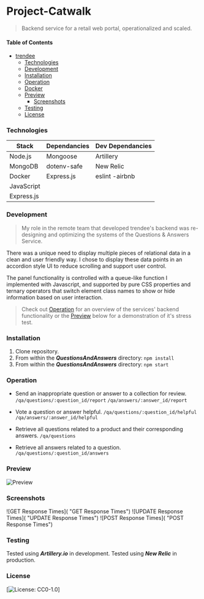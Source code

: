 # Project-Catwalk

>Backend service for a retail web portal, operationalized and scaled.

#### Table of Contents

* [trendee](#trendee)
     * [Technologies](#Technologies)
     * [Development](#Development)
     * [Installation](#Installation)
     * [Operation](#Operation)
     * [Docker](#Docker)
     * [Preview](#Preview)
          * [Screenshots](#Screenshots)
     * [Testing](#Testing)
     * [License](#License)

### Technologies

|    Stack   | Dependancies | Dev Dependancies |
|------------|--------------|------------------|
|  Node.js   |   Mongoose   |  Artillery       |
|  MongoDB   |  dotenv-safe |  New Relic       |
| Docker     |  Express.js  |  eslint -airbnb  |
| JavaScript |
| Express.js |


### Development

> My role in the remote team that developed trendee's backend was re-designing and optimizing the systems of the Questions & Answers Service.
> 
There was a unique need to display multiple pieces of relational data in a clean and user friendly way. I chose to display these data points in an accordion style UI to reduce scrolling and support user control. 
 
 The panel functionality is controlled with a queue-like function I implemented with Javascript, and supported by pure CSS properties and ternary operators that switch element class names to show or hide information based on user interaction.
 
>Check out [Operation](#Operation) for an overview of the services' backend functionality or the [Preview](#Preview) below for a demonstration of it's stress test. 

### Installation

1. Clone repository.
2. From within the ___QuestionsAndAnswers___ directory:
``
npm install
``
3. From within the ___QuestionsAndAnswers___ directory:
``
npm start
``

### Operation

- Send an inappropriate question or answer to a collection for review. 
  ``/qa/questions/:question_id/report``
  ``/qa/answers/:answer_id/report``

- Vote a question or answer helpful.
  ``/qa/questions/:question_id/helpful``
  ``/qa/answers/:answer_id/helpful``
  
- Retrieve all questions related to a product and their corresponding answers.
  ``/qa/questions``

- Retrieve all answers related to a question.
  ``/qa/questions/:question_id/answers`` 

### Preview

![Preview]()


### Screenshots

![GET Response Times]( "GET Response Times")
![UPDATE Response Times]( "UPDATE Response Times")
![POST Response Times]( "POST Response Times")

### Testing

Tested using ___Artillery.io___ in development. 
Tested using ___New Relic___ in production.

### License 

[![License: CC0-1.0](https://licensebuttons.net/l/zero/1.0/80x15.png)]
